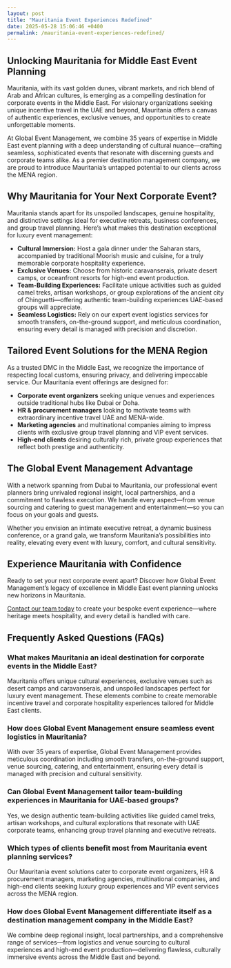 ```yaml
---
layout: post
title: "Mauritania Event Experiences Redefined"
date: 2025-05-28 15:06:46 +0400
permalink: /mauritania-event-experiences-redefined/
---
```

## Unlocking Mauritania for Middle East Event Planning

Mauritania, with its vast golden dunes, vibrant markets, and rich blend of Arab and African cultures, is emerging as a compelling destination for corporate events in the Middle East. For visionary organizations seeking unique incentive travel in the UAE and beyond, Mauritania offers a canvas of authentic experiences, exclusive venues, and opportunities to create unforgettable moments.

At Global Event Management, we combine 35 years of expertise in Middle East event planning with a deep understanding of cultural nuance—crafting seamless, sophisticated events that resonate with discerning guests and corporate teams alike. As a premier destination management company, we are proud to introduce Mauritania’s untapped potential to our clients across the MENA region.

## Why Mauritania for Your Next Corporate Event?

Mauritania stands apart for its unspoiled landscapes, genuine hospitality, and distinctive settings ideal for executive retreats, business conferences, and group travel planning. Here’s what makes this destination exceptional for luxury event management:

- **Cultural Immersion:** Host a gala dinner under the Saharan stars, accompanied by traditional Moorish music and cuisine, for a truly memorable corporate hospitality experience.
- **Exclusive Venues:** Choose from historic caravanserais, private desert camps, or oceanfront resorts for high-end event production.
- **Team-Building Experiences:** Facilitate unique activities such as guided camel treks, artisan workshops, or group explorations of the ancient city of Chinguetti—offering authentic team-building experiences UAE-based groups will appreciate.
- **Seamless Logistics:** Rely on our expert event logistics services for smooth transfers, on-the-ground support, and meticulous coordination, ensuring every detail is managed with precision and discretion.

## Tailored Event Solutions for the MENA Region

As a trusted DMC in the Middle East, we recognize the importance of respecting local customs, ensuring privacy, and delivering impeccable service. Our Mauritania event offerings are designed for:

- **Corporate event organizers** seeking unique venues and experiences outside traditional hubs like Dubai or Doha.
- **HR & procurement managers** looking to motivate teams with extraordinary incentive travel UAE and MENA-wide.
- **Marketing agencies** and multinational companies aiming to impress clients with exclusive group travel planning and VIP event services.
- **High-end clients** desiring culturally rich, private group experiences that reflect both prestige and authenticity.

## The Global Event Management Advantage

With a network spanning from Dubai to Mauritania, our professional event planners bring unrivaled regional insight, local partnerships, and a commitment to flawless execution. We handle every aspect—from venue sourcing and catering to guest management and entertainment—so you can focus on your goals and guests.

Whether you envision an intimate executive retreat, a dynamic business conference, or a grand gala, we transform Mauritania’s possibilities into reality, elevating every event with luxury, comfort, and cultural sensitivity.

## Experience Mauritania with Confidence

Ready to set your next corporate event apart? Discover how Global Event Management’s legacy of excellence in Middle East event planning unlocks new horizons in Mauritania. 

[Contact our team today](https://geventm.com/) to create your bespoke event experience—where heritage meets hospitality, and every detail is handled with care.

## Frequently Asked Questions (FAQs)

### What makes Mauritania an ideal destination for corporate events in the Middle East?

Mauritania offers unique cultural experiences, exclusive venues such as desert camps and caravanserais, and unspoiled landscapes perfect for luxury event management. These elements combine to create memorable incentive travel and corporate hospitality experiences tailored for Middle East clients.

### How does Global Event Management ensure seamless event logistics in Mauritania?

With over 35 years of expertise, Global Event Management provides meticulous coordination including smooth transfers, on-the-ground support, venue sourcing, catering, and entertainment, ensuring every detail is managed with precision and cultural sensitivity.

### Can Global Event Management tailor team-building experiences in Mauritania for UAE-based groups?

Yes, we design authentic team-building activities like guided camel treks, artisan workshops, and cultural explorations that resonate with UAE corporate teams, enhancing group travel planning and executive retreats.

### Which types of clients benefit most from Mauritania event planning services?

Our Mauritania event solutions cater to corporate event organizers, HR & procurement managers, marketing agencies, multinational companies, and high-end clients seeking luxury group experiences and VIP event services across the MENA region.

### How does Global Event Management differentiate itself as a destination management company in the Middle East?

We combine deep regional insight, local partnerships, and a comprehensive range of services—from logistics and venue sourcing to cultural experiences and high-end event production—delivering flawless, culturally immersive events across the Middle East and beyond.

<script type="application/ld+json">
{
  "@context": "https://schema.org",
  "@type": "BlogPosting",
  "headline": "Mauritania Event Experiences Redefined",
  "description": "Explore how Global Event Management leverages 35 years of Middle East event planning experience to offer luxury corporate events, incentive travel, and cultural experiences in Mauritania and the MENA region.",
  "author": {
    "@type": "Person",
    "name": "Global Event Management"
  },
  "publisher": {
    "@type": "Organization",
    "name": "Global Event Management",
    "logo": {
      "@type": "ImageObject",
      "url": "https://geventm.com/logo.png"
    }
  },
  "datePublished": "2024-06-01",
  "mainEntityOfPage": {
    "@type": "WebPage",
    "@id": "https://geventm.com/blog/mauritania-event-experiences-redefined"
  },
  "keywords": "Middle East event planning, corporate events in Dubai, destination management company, incentive travel UAE, business conferences Middle East, luxury event management, group travel planning, event logistics, cultural experiences, Dubai corporate hospitality, professional event planner, MICE travel, group event coordination, executive retreats, gala dinner planning, team-building experiences UAE, high-end event production, VIP event services, Dubai event venues, DMC Middle East"
}
</script>

<script type="application/ld+json">
{
  "@context": "https://schema.org",
  "@type": "FAQPage",
  "mainEntity": [
    {
      "@type": "Question",
      "name": "What makes Mauritania an ideal destination for corporate events in the Middle East?",
      "acceptedAnswer": {
        "@type": "Answer",
        "text": "Mauritania offers unique cultural experiences, exclusive venues such as desert camps and caravanserais, and unspoiled landscapes perfect for luxury event management. These elements combine to create memorable incentive travel and corporate hospitality experiences tailored for Middle East clients."
      }
    },
    {
      "@type": "Question",
      "name": "How does Global Event Management ensure seamless event logistics in Mauritania?",
      "acceptedAnswer": {
        "@type": "Answer",
        "text": "With over 35 years of expertise, Global Event Management provides meticulous coordination including smooth transfers, on-the-ground support, venue sourcing, catering, and entertainment, ensuring every detail is managed with precision and cultural sensitivity."
      }
    },
    {
      "@type": "Question",
      "name": "Can Global Event Management tailor team-building experiences in Mauritania for UAE-based groups?",
      "acceptedAnswer": {
        "@type": "Answer",
        "text": "Yes, we design authentic team-building activities like guided camel treks, artisan workshops, and cultural explorations that resonate with UAE corporate teams, enhancing group travel planning and executive retreats."
      }
    },
    {
      "@type": "Question",
      "name": "Which types of clients benefit most from Mauritania event planning services?",
      "acceptedAnswer": {
        "@type": "Answer",
        "text": "Our Mauritania event solutions cater to corporate event organizers, HR & procurement managers, marketing agencies, multinational companies, and high-end clients seeking luxury group experiences and VIP event services across the MENA region."
      }
    },
    {
      "@type": "Question",
      "name": "How does Global Event Management differentiate itself as a destination management company in the Middle East?",
      "acceptedAnswer": {
        "@type": "Answer",
        "text": "We combine deep regional insight, local partnerships, and a comprehensive range of services—from logistics and venue sourcing to cultural experiences and high-end event production—delivering flawless, culturally immersive events across the Middle East and beyond."
      }
    }
  ]
}
</script>